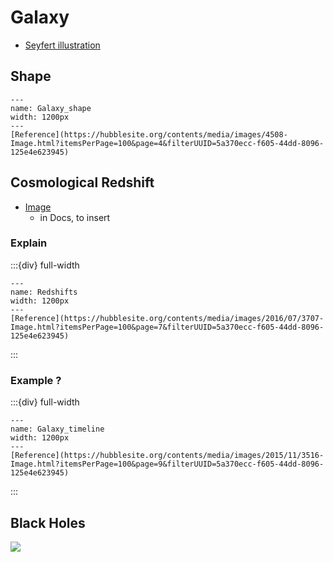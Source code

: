 # Galaxy

- [Seyfert illustration](https://hubblesite.org/contents/media/images/2020/33/4669-Image?itemsPerPage=100&page=3&filterUUID=5a370ecc-f605-44dd-8096-125e4e623945)

## Shape

```{figure} Docs/Galaxies_shapes.jpg
---
name: Galaxy_shape
width: 1200px
---
[Reference](https://hubblesite.org/contents/media/images/4508-Image.html?itemsPerPage=100&page=4&filterUUID=5a370ecc-f605-44dd-8096-125e4e623945)
```

## Cosmological Redshift

- [Image](https://hubblesite.org/contents/media/images/4509-Image.html?itemsPerPage=100&page=4&filterUUID=5a370ecc-f605-44dd-8096-125e4e623945)
    - in Docs, to insert


### Explain




:::{div} full-width

```{figure} Docs/Redshift_explain_1.jpg
---
name: Redshifts
width: 1200px
---
[Reference](https://hubblesite.org/contents/media/images/2016/07/3707-Image.html?itemsPerPage=100&page=7&filterUUID=5a370ecc-f605-44dd-8096-125e4e623945)
```

:::


### Example ?


    
:::{div} full-width

```{figure} Docs/Galaxies_timeline.jpg
---
name: Galaxy_timeline
width: 1200px
---
[Reference](https://hubblesite.org/contents/media/images/2015/11/3516-Image.html?itemsPerPage=100&page=9&filterUUID=5a370ecc-f605-44dd-8096-125e4e623945)
```

:::


## Black Holes

<img src="https://imgs.xkcd.com/comics/spacetime_soccer.png" />

